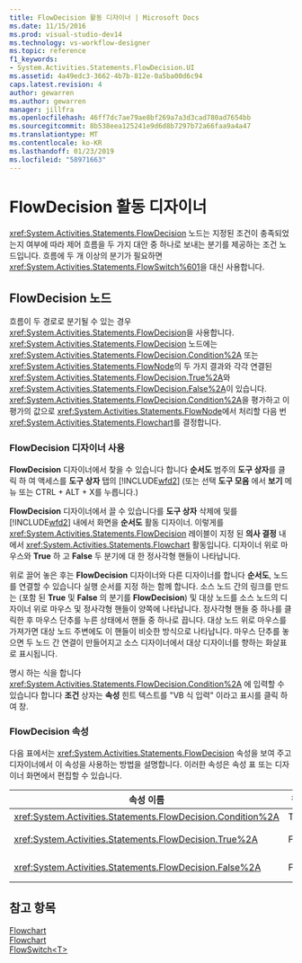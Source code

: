 ```yaml
---
title: FlowDecision 활동 디자이너 | Microsoft Docs
ms.date: 11/15/2016
ms.prod: visual-studio-dev14
ms.technology: vs-workflow-designer
ms.topic: reference
f1_keywords:
- System.Activities.Statements.FlowDecision.UI
ms.assetid: 4a49edc3-3662-4b7b-812e-0a5ba00d6c94
caps.latest.revision: 4
author: gewarren
ms.author: gewarren
manager: jillfra
ms.openlocfilehash: 46ff7dc7ae79ae8bf269a7a3d3cad780ad7654bb
ms.sourcegitcommit: 8b538eea125241e9d6d8b7297b72a66faa9a4a47
ms.translationtype: MT
ms.contentlocale: ko-KR
ms.lasthandoff: 01/23/2019
ms.locfileid: "58971663"
---
```

# <a name="flowdecision-activity-designer"></a>FlowDecision 활동 디자이너
<xref:System.Activities.Statements.FlowDecision> 노드는 지정된 조건이 충족되었는지 여부에 따라 제어 흐름을 두 가지 대안 중 하나로 보내는 분기를 제공하는 조건 노드입니다. 흐름에 두 개 이상의 분기가 필요하면 <xref:System.Activities.Statements.FlowSwitch%601>을 대신 사용합니다.  
  
## <a name="the-flowdecision-node"></a>FlowDecision 노드  
 흐름이 두 경로로 분기될 수 있는 경우 <xref:System.Activities.Statements.FlowDecision>을 사용합니다. <xref:System.Activities.Statements.FlowDecision> 노드에는 <xref:System.Activities.Statements.FlowDecision.Condition%2A> 또는 <xref:System.Activities.Statements.FlowNode>의 두 가지 결과와 각각 연결된 <xref:System.Activities.Statements.FlowDecision.True%2A>와 <xref:System.Activities.Statements.FlowDecision.False%2A>이 있습니다. <xref:System.Activities.Statements.FlowDecision.Condition%2A>을 평가하고 이 평가의 값으로 <xref:System.Activities.Statements.FlowNode>에서 처리할 다음 번 <xref:System.Activities.Statements.Flowchart>를 결정합니다.  
  
### <a name="using-the-flowdecision-designer"></a>FlowDecision 디자이너 사용  
 **FlowDecision** 디자이너에서 찾을 수 있습니다 합니다 **순서도** 범주의 **도구 상자**를 클릭 하 여 액세스를 **도구 상자** 탭의 [!INCLUDE[wfd2](../includes/wfd2-md.md)] (또는 선택 **도구 모음** 에서 **보기** 메뉴 또는 CTRL + ALT + X를 누릅니다.)  
  
 **FlowDecision** 디자이너에서 끌 수 있습니다를 **도구 상자** 삭제에 및를 [!INCLUDE[wfd2](../includes/wfd2-md.md)] 내에서 화면을 **순서도** 활동 디자이너. 이렇게를 <xref:System.Activities.Statements.FlowDecision> 레이블이 지정 된 **의사 결정** 내에서 <xref:System.Activities.Statements.Flowchart> 활동입니다. 디자이너 위로 마우스와 **True** 하 고 **False** 두 분기에 대 한 정사각형 핸들이 나타납니다.  
  
 위로 끌어 놓은 후는 **FlowDecision** 디자이너와 다른 디자이너를 합니다 **순서도**, 노드를 연결할 수 있습니다 실행 순서를 지정 하는 함께 합니다. 소스 노드 간의 링크를 만드는 (포함 된 **True** 및 **False** 의 분기를 **FlowDecision**) 및 대상 노드를 소스 노드의 디자이너 위로 마우스 및 정사각형 핸들이 양쪽에 나타납니다. 정사각형 핸들 중 하나를 클릭한 후 마우스 단추를 누른 상태에서 핸들 중 하나로 끕니다. 대상 노드 위로 마우스를 가져가면 대상 노드 주변에도 이 핸들이 비슷한 방식으로 나타납니다. 마우스 단추를 놓으면 두 노드 간 연결이 만들어지고 소스 디자이너에서 대상 디자이너를 향하는 화살표로 표시됩니다.  
  
 명시 하는 식을 합니다 <xref:System.Activities.Statements.FlowDecision.Condition%2A> 에 입력할 수 있습니다 합니다 **조건** 상자는 **속성** 힌트 텍스트를 "VB 식 입력" 이라고 표시를 클릭 하 여 창.  
  
### <a name="the-flowdecision-properties"></a>FlowDecision 속성  
 다음 표에서는 <xref:System.Activities.Statements.FlowDecision> 속성을 보여 주고 디자이너에서 이 속성을 사용하는 방법을 설명합니다. 이러한 속성은 속성 표 또는 디자이너 화면에서 편집할 수 있습니다.  
  
|속성 이름|필수|사용법|  
|-------------------|--------------|-----------|  
|<xref:System.Activities.Statements.FlowDecision.Condition%2A>|True|흐름 제어의 경로를 결정하는 조건입니다.|  
|<xref:System.Activities.Statements.FlowDecision.True%2A>|False|<xref:System.Activities.Statements.FlowDecision.Condition%2A>이 충족되는 경우의 흐름 제어 경로입니다.|  
|<xref:System.Activities.Statements.FlowDecision.False%2A>|False|<xref:System.Activities.Statements.FlowDecision.Condition%2A>이 충족되지 않는 경우의 흐름 제어 경로입니다.|  
  
## <a name="see-also"></a>참고 항목  
 [Flowchart](../workflow-designer/flowchart-activity-designers.md)   
 [Flowchart](../workflow-designer/flowchart-activity-designer.md)   
 [FlowSwitch\<T>](../workflow-designer/flowswitch-t-activity-designer.md)